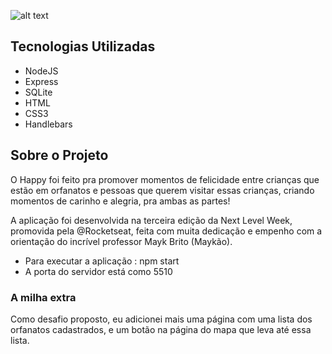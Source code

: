 ![alt text](https://github.com/guilhermecapitao/nlw3-discovery-happy/blob/master/.github/logo.svg "Happy")

## Tecnologias Utilizadas

* NodeJS
* Express
* SQLite
* HTML
* CSS3
* Handlebars

## Sobre o Projeto


O Happy foi feito pra promover momentos de felicidade entre crianças que estão em orfanatos e pessoas que querem visitar
essas crianças, criando momentos de carinho e alegria, pra ambas as partes!


A aplicação foi desenvolvida na terceira edição da Next Level Week, promovida pela @Rocketseat, feita com muita dedicação e empenho 
com a orientação do incrível professor Mayk Brito (Maykão).




* Para executar a aplicação : npm start
* A porta do servidor está como 5510

### A milha extra

Como desafio proposto, eu adicionei mais uma página com uma lista dos orfanatos cadastrados, e um botão na página do mapa que leva até essa lista.
